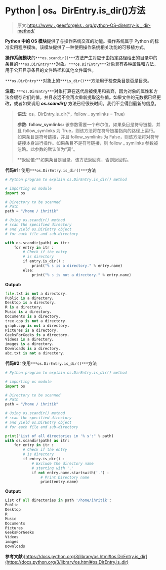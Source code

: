 # Python | os。DirEntry.is_dir()方法

> 原文:[https://www . geesforgeks . org/python-OS-direntry-is _ dir-method/](https://www.geeksforgeeks.org/python-os-direntry-is_dir-method/)

**Python 中的 OS 模块**提供了与操作系统交互的功能。操作系统属于 Python 的标准实用程序模块。该模块提供了一种使用操作系统相关功能的可移植方式。

**操作系统模块**的`***os.scandir()***`方法产生对应于由指定路径给出的目录中的条目的`***os.DirEntry***`对象。`***os.DirEntry***`对象具有各种属性和方法，用于公开目录条目的文件路径和其他文件属性。

`***os.DirEntry***`对象上的`***is_dir()***`方法用于检查条目是否是目录。

**注意:** `***os.DirEntry***`对象打算在迭代后被使用和丢弃，因为对象的属性和方法会缓存它们的值，并且永远不会再次重新提取这些值。如果文件的元数据已经更改，或者如果调用 ***os.scandir()*** 方法已经很长时间。我们不会得到最新的信息。

> **语法:** os。DirEntry.is_dir(*，follow _ symlinks = True)
> 
> **参数:**
> **follow_symlinks:** 该参数需要一个布尔值。如果条目是符号链接，并且 follow_symlinks 为 True，则该方法将在符号链接指向的路径上运行。如果条目是符号链接，并且 follow_symlinks 为 False，则该方法将对符号链接本身进行操作。如果条目不是符号链接，则 follow _ symlinks 参数被忽略。此参数的默认值为“真”。
> 
> **返回值:**如果条目是目录，该方法返回真，否则返回假。

**代码#1:** 使用`***os.DirEntry.is_dir()***`方法

```py
# Python program to explain os.DirEntry.is_dir() method 

# importing os module  
import os

# Directory to be scanned
# Path
path = "/home / ihritik"

# Using os.scandir() method
# scan the specified directory
# and yield os.DirEntry object
# for each file and sub-directory

with os.scandir(path) as itr:
    for entry in itr :
        # Check if the entry
        # is directory 
        if entry.is_dir() :
            print("% s is a directory." % entry.name)
        else:
            print("% s is not a directory." % entry.name)
```

**Output:**

```py
file.txt is not a directory.
Public is a directory.
Desktop is a directory.
R is a directory.
Music is a directory.
Documents is a directory.
tree.cpp is not a directory.
graph.cpp is not a directory.
Pictures is a directory.
GeeksForGeeks is a directory.
Videos is a directory.
images is a directory.
Downloads is a directory.
abc.txt is not a directory.

```

**代码#2:** 使用`***os.DirEntry.is_dir()***`方法

```py
# Python program to explain os.DirEntry.is_dir() method 

# importing os module  
import os

# Directory to be scanned
# Path
path = "/home / ihritik"

# Using os.scandir() method
# scan the specified directory
# and yield os.DirEntry object
# for each file and sub-directory

print("List of all directories in '% s':" % path) 
with os.scandir(path) as itr:
    for entry in itr :
        # Check if the entry
        # is directory 
        if entry.is_dir() :
            # Exclude the directory name
            # starting with '.'  
            if not entry.name.startswith('.') :    
                # Print Directory name    
                print(entry.name)
```

**Output:**

```py
List of all directories in path '/home/ihritik':
Public
Desktop
R
Music
Documents
Pictures
GeeksForGeeks
Videos
images
Downloads

```

**参考文献:**[https://docs.python.org/3/library/os.html#os.DirEntry.is_dir](https://docs.python.org/3/library/os.html#os.DirEntry.is_dir)